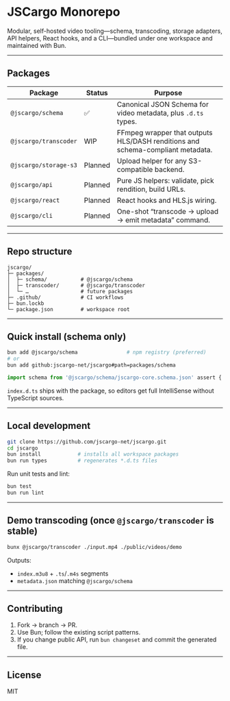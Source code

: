 # JSCargo Monorepo

Modular, self-hosted video tooling—schema, transcoding, storage adapters, API helpers, React hooks, and a CLI—bundled under one workspace and maintained with Bun.

---

## Packages

| Package               | Status  | Purpose                                                                        |
| --------------------- | ------- | ------------------------------------------------------------------------------ |
| `@jscargo/schema`     | ✅       | Canonical JSON Schema for video metadata, plus `.d.ts` types.                  |
| `@jscargo/transcoder` | WIP     | FFmpeg wrapper that outputs HLS/DASH renditions and schema-compliant metadata. |
| `@jscargo/storage-s3` | Planned | Upload helper for any S3-compatible backend.                                   |
| `@jscargo/api`        | Planned | Pure JS helpers: validate, pick rendition, build URLs.                         |
| `@jscargo/react`      | Planned | React hooks and HLS.js wiring.                                                 |
| `@jscargo/cli`        | Planned | One-shot “transcode → upload → emit metadata” command.                         |

---

## Repo structure

```
jscargo/
├─ packages/
│  ├─ schema/           # @jscargo/schema
│  ├─ transcoder/       # @jscargo/transcoder
│  └─ …                 # future packages
├─ .github/             # CI workflows
├─ bun.lockb
└─ package.json         # workspace root
```

---

## Quick install (schema only)

```bash
bun add @jscargo/schema                # npm registry (preferred)
# or
bun add github:jscargo-net/jscargo#path=packages/schema
```

```js
import schema from '@jscargo/schema/jscargo-core.schema.json' assert { type: 'json' };
```

`index.d.ts` ships with the package, so editors get full IntelliSense without TypeScript sources.

---

## Local development

```bash
git clone https://github.com/jscargo-net/jscargo.git
cd jscargo
bun install            # installs all workspace packages
bun run types          # regenerates *.d.ts files
```

Run unit tests and lint:

```bash
bun test
bun run lint
```

---

## Demo transcoding (once `@jscargo/transcoder` is stable)

```bash
bunx @jscargo/transcoder ./input.mp4 ./public/videos/demo
```

Outputs:

* `index.m3u8` + `.ts`/`.m4s` segments
* `metadata.json` matching `@jscargo/schema`

---

## Contributing

1. Fork → branch → PR.
2. Use Bun; follow the existing script patterns.
3. If you change public API, run `bun changeset` and commit the generated file.

---

## License

MIT
